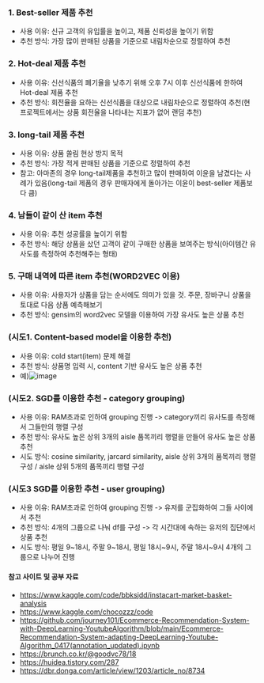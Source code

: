 ### 1. Best-seller 제품 추천
* 사용 이유: 신규 고객의 유입률을 높이고, 제품 신뢰성을 높이기 위함
* 추천 방식: 가장 많이 판매된 상품을 기준으로 내림차순으로 정렬하여 추천

### 2. Hot-deal 제품 추천
* 사용 이유: 신선식품의 폐기율을 낮추기 위해 오후 7시 이후 신선식품에 한하여 Hot-deal 제품 추천
* 추천 방식: 회전율을 요하는 신선식품을 대상으로 내림차순으로 정렬하여 추천(현 프로젝트에서는 상품 회전율을 나타내는 지표가 없어 랜덤 추천)

### 3. long-tail 제품 추천
* 사용 이유: 상품 쏠림 현상 방지 목적
* 추천 방식: 가장 적게 판매된 상품을 기준으로 정렬하여 추천
* 참고: 아마존의 경우 long-tail제품을 추천하고 많이 판매하여 이윤을 남겼다는 사례가 있음(long-tail 제품의 경우 판매자에게 돌아가는 이윤이 best-seller 제품보다 큼)

### 4. 남들이 같이 산 item 추천
* 사용 이유: 추천 성공률을 높이기 위함
* 추천 방식: 해당 상품을 샀던 고객이 같이 구매한 상품을 보여주는 방식(아이템간 유사도를 측정하여 추천해주는 형태)

### 5. 구매 내역에 따른 item 추천(WORD2VEC 이용)
* 사용 이유: 사용자가 상품을 담는 순서에도 의미가 있을 것. 주문, 장바구니 상품을 토대로 다음 상품 예측해보기
* 추천 방식: gensim의 word2vec 모델을 이용하여 가장 유사도 높은 상품 추천

### (시도1. Content-based model을 이용한 추천)
* 사용 이유: cold start(item) 문제 해결
* 추천 방식: 상품명 입력 시, content 기반 유사도 높은 상품 추천
* 예)![image](https://user-images.githubusercontent.com/102525066/191288012-54eb64cc-e44c-4013-b11e-b3a9da55e8aa.png)


### (시도2. SGD를 이용한 추천 - category grouping)
* 사용 이유: RAM초과로 인하여 grouping 진행 -> category끼리 유사도를 측정해서 그들만의 행렬 구성
* 추천 방식: 유사도 높은 상위 3개의 aisle 품목끼리 행렬을 만들어 유사도 높은 상품 추천 
* 시도 방식: cosine similarity, jarcard similarity, aisle 상위 3개의 품목끼리 행렬 구성 / aisle 상위 5개의 품목끼리 행렬 구성

### (시도3 SGD를 이용한 추천 - user grouping)
* 사용 이유: RAM초과로 인하여 grouping 진행 -> 유저를 군집화하여 그들 사이에서 추천
* 추천 방식: 4개의 그룹으로 나눠 df를 구성 -> 각 시간대에 속하는 유저의 집단에서 상품 추천
* 시도 방식: 평일 9~18시, 주말 9~18시, 평일 18시~9시, 주말 18시~9시 4개의 그룹으로 나누어 진행

#### 참고 사이트 및 공부 자료
* https://www.kaggle.com/code/bbksjdd/instacart-market-basket-analysis 
* https://www.kaggle.com/chocozzz/code
* https://github.com/journey101/Ecommerce-Recommendation-System-with-DeepLearning-YoutubeAlgorithm/blob/main/Ecommerce-Recommendation-System-adapting-DeepLearning-Youtube-Algorithm_0417(annotation_updated).ipynb
* https://brunch.co.kr/@goodvc78/18
* https://huidea.tistory.com/287
* https://dbr.donga.com/article/view/1203/article_no/8734